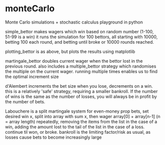 # monteCarlo
Monte Carlo simulations + stochastic calculus playground in python

simple_bettor makes wagers which win based on random number (1-100, 51-99 is a win)
it runs the simulation for 100 bettors, all starting with 10000, betting 100 each round, and betting until broke or 10000 rounds reached.

plotting_bettor is as above, but plots the results using matplotlib

martingale_bettor doubles current wager when the bettor lost in the previous round. also includes a multiple_bettor strategy which randomises the multiple on the current wager. running multiple times enables us to find the optimal increment size

d'Alembert increments the bet size when you lose, decrements on a win. this is a relatively 'safe' strategy, requiring a smaller bankroll. If the number of wins is the same as the number of losses, you will always be in profit by the number of bets.

Labouchere is a split martingale system for even-money prop bets, set desired win x, split into array with sum x, then wager array[0] + array\[n-1\] (n = array length) repeatedly, removing the items from the list in the case of a win, adding the amount lost to the tail of the list in the case of a loss. continue til won, or broke. bankroll is the limiting factor/risk as usual, as losses cause bets to become increasingly large
